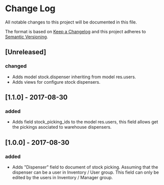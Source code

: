 # Change Log
All notable changes to this project will be documented in this file.

The format is based on [Keep a Changelog](http://keepachangelog.com/)
and this project adheres to [Semantic Versioning](http://semver.org/).

## [Unreleased]
### changed
- Adds model stock.dispenser inheriting from model res.users.
- Adds views for configure stock dispensers.

## [1.1.0] - 2017-08-30
### added
- Adds field stock_picking_ids to the model res.users, this field allows get the pickings asociated to warehouse dispensers.

## [1.0.0] - 2017-08-30
### added
- Adds "Dispenser" field to document of stock picking. Assuming that the
  dispenser can be a user in Inventory / User group. This field can only be
  edited by the users in Inventory / Manager group.
